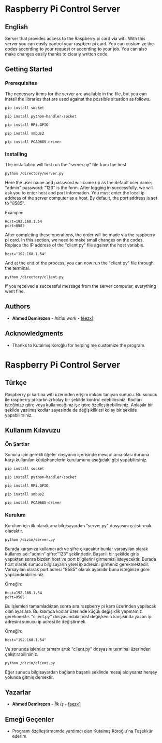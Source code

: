 # Raspberry Pi Control Server

## English

Server that provides access to the Raspberry pi card via wifi. With this server you can easily control your raspberr pi card. You can customize the codes according to your request or according to your job. You can also make changes easily thanks to clearly written code.

## Getting Started

### Prerequisites

The necessary items for the server are available in the file, but you can install the libraries that are used against the possible situation as follows.

```
pip install socket

pip install python-handler-socket

pip install RPi.GPIO

pip install smbus2

pip install PCA9685-driver
```

### Installing

The installation will first run the "server.py" file from the host.

```
python /directory/server.py
```

Here the user name and password will come up as the default user name: "admin" password: "123" is the form.
After logging in successfully, we will ask you to enter host and port information. You must enter the local ip address of the server computer as a host. By default, the port address is set to "8585".

Example:

```
Host=192.168.1.54
port=8585
```

After completing these operations, the order will be made via the raspberry pi card. In this section, we need to make small changes on the codes. Replace the IP address of the "client.py" file against the host variable.

```
host="192.168.1.54"
```

And at the end of the process, you can now run the "client.py" file through the terminal.

```
python /directory/client.py
```
If you received a successful message from the server computer, everything went fine.

## Authors

* **Ahmed Demirezen** - *Initial work* - [feezx1](https://github.com/feezx1)

## Acknowledgments

* Thanks to Kutalmış Köroğlu for helping me customize the program.

# Raspberry Pi Control Server

## Türkçe

Raspberry pi kartına wifi üzerinden erişim imkanı tanıyan sunucu. Bu sunucu ile raspberry pi kartınızı kolay bir şekilde kontrol edebilirsiniz. Kodları isteğinize göre veya kullanıcağınız işe göre özelleştirebilirsiniz. Anlaşılır bir şekilde yazılmış kodlar sayesinde de değişiklikleri kolay bir şekilde yapabilirsiniz. 

## Kullanım Kılavuzu

### Ön Şartlar

Sunucu için gerekli öğeler dosyanın içerisinde mevcut ama olası duruma karşı kullanılan kütüphanelerin kurulumunu aşağıdaki gibi yapabilirsiniz.

```
pip install socket

pip install python-handler-socket

pip install RPi.GPIO

pip install smbus2

pip install PCA9685-driver
```

### Kurulum

Kurulum için ilk olarak ana bilgisayardan "server.py" dosyasını çalıştırmak olacaktır.

```
python /dizin/server.py
```

Burada karşınıza kullanıcı adı ve şifre çıkacaktır bunlar varsayılan olarak kullanıcı adı:"admin" şifre:"123" şeklindedir.
Başarılı bir şekilde giriş yaptıktan sonra bizden host ve port bilgilerini girmemizi isteyecektir. Burada host olarak sunucu bilgisayarın yerel ip adresini girmeniz gerekmektedir. Varsayılan olarak port adresi "8585" olarak ayarlıdır bunu isteğinize göre yapılandırabilirsiniz.

Örneğin:

```
Host=192.168.1.54
port=8585
```

Bu işlemleri tamamladıktan sonra sıra raspberry pi kartı üzerinden yapılacak olan ayarlara. Bu kısımda kodlar üzerinde küçük değişiklik yapmamız gerekmekte. "client.py" dosyasındaki host değişkenin karşısında yazan ip adresini sunucu ip adresi ile değiştirmek.

Örneğin:

```
host="192.168.1.54"
```

Ve sonunda işlemler tamam artık "client.py" dosyasını terminal üzerinden çalıştırabilirsiniz.

```
python /dizin/client.py 
```

Eğer sunucu bilgisayardan bağlantı başarılı şeklinde mesaj aldıysanız herşey yolunda gitmiş demektir.

## Yazarlar

* **Ahmed Demirezen** - *İlk İş* - [feezx1](https://github.com/feezx1)

## Emeği Geçenler

* Programı özelleştirmemde yardımcı olan Kutalmış Köroğlu'na Teşekkür ederim.

